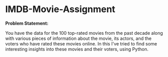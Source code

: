# IMDB-Movie-Assignment
**Problem Statement:**

You have the data for the 100 top-rated movies from the past decade along with various pieces of information about the movie, its actors, and the voters who have rated these movies online. In this I've tried to find some interesting insights into these movies and their voters, using Python.
